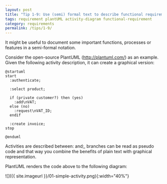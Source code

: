 ```yaml
---
layout: post
title: "Tip 1-9: Use (semi) formal text to describe functional requirements!"
tags: requirement plantUML activity-diagram functional-requirement
category: requirements
permalink: /tips/1-9/
---
```


It might be useful to document some important functions, processes or features
in a semi-formal notation.


Consider the open-source PlantUML (http://plantuml.com/) as an example.
Given the following activity description, it can create a graphical version:

```PlantUML
@startuml
start
  :authenticate;

  :select product;

  if (private customer?) then (yes)
    :add\nVAT;
  else (no)
    :request\nVAT_ID;
  endif

  :create invoice;
stop

@enduml
```

Activities are described between: and;, branches can be read as pseudo code and
that way you combine the benefits of plain text with graphical representation.

PlantUML renders the code above to the following diagram:

![]({{ site.imageurl }}/01-simple-activity.png){:width="40%"}
